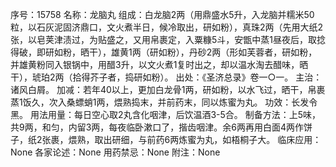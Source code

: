 序号：15758
名称：龙脑丸
组成：白龙脑2两（用鼎盛水5升，入龙脑并糯米50粒，以石灰泥固济鼎口，文火煮半日，候冷取出，研如粉），真珠2两（先用大纸2张，以皂荚津渍过，为贴盛之，又用帛裹定，入粟糠5斗，安甑中蒸1昼夜后，取捻得破，即研如粉，晒干），雄黄1两（研如粉），丹砂2两（形如芙蓉者，研如粉，并雄黄粉同入银锅中，用醋3升，以文火煮1复时出之，却以温水淘去醋味，晒干），琥珀2两（拾得芥子者，捣研如粉）。
出处：《圣济总录》卷一○一。
主治：诸风白屑。
加减：若年40以上，更加白龙骨1两，研如粉，以水飞过，晒干，帛裹蒸1饭久，次入桑螵蛸1两，煨熟捣末，并前药末，同以炼蜜为丸。
功效：长发令黑。
用法用量：每日空心取2丸含化咽津，后饮温酒3-5合。
制备方法：上5味，共9两，和匀，内留3两，每夜临卧漱口了，揩齿咽津。余6两再用白面4两作饼子，纸2张裹，煨熟，取出研细，与前药6两炼蜜为丸，如梧桐子大。
临床应用：None
各家论述：None
用药禁忌：None
附注：None

